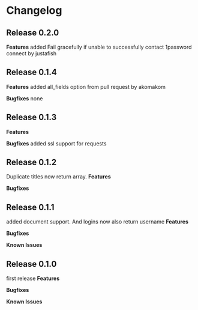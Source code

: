 # Changelog

## Release 0.2.0
**Features**
added Fail gracefully if unable to successfully contact 1password connect by justafish

## Release 0.1.4
**Features**
added all_fields option from pull request by akomakom 

**Bugfixes**
none 
## Release 0.1.3
**Features**

**Bugfixes**
added ssl support for requests
## Release 0.1.2
Duplicate titles now return array.
**Features**

**Bugfixes**

## Release 0.1.1
added document support. And logins now also return username
**Features**

**Bugfixes**

**Known Issues**
## Release 0.1.0
first release
**Features**

**Bugfixes**

**Known Issues**
